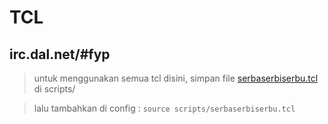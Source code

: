 # TCL
## irc.dal.net/#fyp
> untuk menggunakan semua tcl disini, simpan file [serbaserbiserbu.tcl](https://raw.githubusercontent.com/ningkelle/tcl-evochat/main/serbaserbiserbu.tcl) di scripts/

> lalu tambahkan di config : `source scripts/serbaserbiserbu.tcl`
